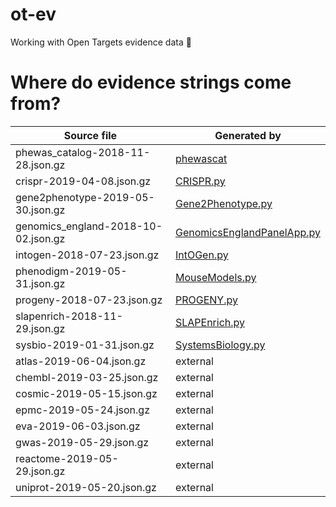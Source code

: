 # ot-ev
Working with Open Targets evidence data 🧐

# Where do evidence strings come from?
| Source file | Generated by |
| --- | --- |
| phewas_catalog-2018-11-28.json.gz | [phewascat](https://github.com/opentargets/evidence_datasource_parsers/tree/master/modules/phewascat) |
| crispr-2019-04-08.json.gz | [CRISPR.py](https://github.com/opentargets/evidence_datasource_parsers/blob/master/modules/CRISPR.py) |
| gene2phenotype-2019-05-30.json.gz | [Gene2Phenotype.py](https://github.com/opentargets/evidence_datasource_parsers/blob/master/modules/Gene2Phenotype.py) |
| genomics_england-2018-10-02.json.gz | [GenomicsEnglandPanelApp.py](https://github.com/opentargets/evidence_datasource_parsers/blob/master/modules/GenomicsEnglandPanelApp.py) |
| intogen-2018-07-23.json.gz | [IntOGen.py](https://github.com/opentargets/evidence_datasource_parsers/blob/master/modules/IntOGen.py) |
| phenodigm-2019-05-31.json.gz | [MouseModels.py](https://github.com/opentargets/evidence_datasource_parsers/blob/master/modules/MouseModels.py) |
| progeny-2018-07-23.json.gz | [PROGENY.py](https://github.com/opentargets/evidence_datasource_parsers/blob/master/modules/PROGENY.py) |
| slapenrich-2018-11-29.json.gz | [SLAPEnrich.py](https://github.com/opentargets/evidence_datasource_parsers/blob/master/modules/SLAPEnrich.py) |
| sysbio-2019-01-31.json.gz | [SystemsBiology.py](https://github.com/opentargets/evidence_datasource_parsers/blob/master/modules/SystemsBiology.py) |
| atlas-2019-06-04.json.gz | external |
| chembl-2019-03-25.json.gz | external |
| cosmic-2019-05-15.json.gz | external |
| epmc-2019-05-24.json.gz | external |
| eva-2019-06-03.json.gz | external |
| gwas-2019-05-29.json.gz | external |
| reactome-2019-05-29.json.gz | external |
| uniprot-2019-05-20.json.gz | external |

